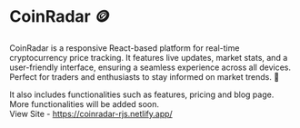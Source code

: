 # CoinRadar 🪙
 CoinRadar is a responsive React-based platform for real-time cryptocurrency price tracking. It features live updates, market stats, and a user-friendly interface, ensuring a seamless experience across all devices. Perfect for traders and enthusiasts to stay informed on market trends. 🚀

It also includes functionalities such as features, pricing and blog page. <br/>
More functionalities will be added soon. <br/>
View Site - https://coinradar-rjs.netlify.app/
